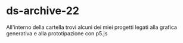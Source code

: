 # ds-archive-22

All'interno della cartella trovi alcuni dei miei progetti legati alla grafica generativa e alla prototipazione con p5.js

